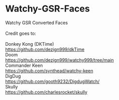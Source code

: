 # Watchy-GSR-Faces<br/>
Watchy GSR Converted Faces<br/>
<br/>
Credit goes to:<br/>
<br/>
Donkey Kong (DKTime)<br/>
https://github.com/dezign999/dkTime<br/>
Doom<br/>
https://github.com/dezign999/watchy999/tree/main<br/>
Commander Keen<br/>
https://github.com/synthead/watchy-keen<br/>
DigDug<br />
https://github.com/gooth9232/DigdugWatch/<br/>
Skully<br/>
https://github.com/charlesrocket/skully<br/>
